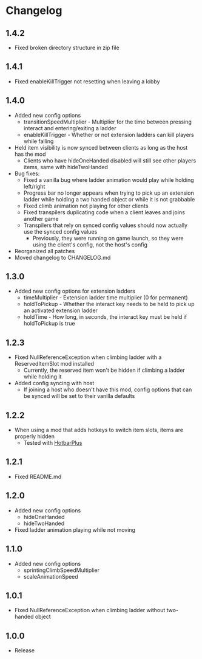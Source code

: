 # Changelog
## 1.4.2
- Fixed broken directory structure in zip file
## 1.4.1
- Fixed enableKillTrigger not resetting when leaving a lobby
## 1.4.0
- Added new config options
	- transitionSpeedMultiplier - Multiplier for the time between pressing interact and entering/exiting a ladder
	- enableKillTrigger - Whether or not extension ladders can kill players while falling
- Held item visibility is now synced between clients as long as the host has the mod
	- Clients who have hideOneHanded disabled will still see other players items, same with hideTwoHanded
- Bug fixes:
    - Fixed a vanilla bug where ladder animation would play while holding left/right
    - Progress bar no longer appears when trying to pick up an extension ladder while holding a two handed object or while it is not grabbable
	- Fixed climb animation not playing for other clients
    - Fixed transpilers duplicating code when a client leaves and joins another game
    - Transpilers that rely on synced config values should now actually use the synced config values
	    - Previously, they were running on game launch, so they were using the client's config, not the host's config
- Reorganized all patches
- Moved changelog to CHANGELOG.​md
## 1.3.0
- Added new config options for extension ladders
	- timeMultiplier - Extension ladder time multiplier (0 for permanent)
	- holdToPickup - Whether the interact key needs to be held to pick up an activated extension ladder
	- holdTime - How long, in seconds, the interact key must be held if holdToPickup is true
## 1.2.3
- Fixed NullReferenceException when climbing ladder with a ReservedItemSlot mod installed
	- Currently, the reserved item won't be hidden if climbing a ladder while holding it
- Added config syncing with host
	- If joining a host who doesn't have this mod, config options that can be synced will be set to their vanilla defaults
## 1.2.2
- When using a mod that adds hotkeys to switch item slots, items are properly hidden
	- Tested with [HotbarPlus](https://thunderstore.io/c/lethal-company/p/FlipMods/HotbarPlus/)
## 1.2.1
- Fixed README.​md
## 1.2.0
- Added new config options
    - hideOneHanded
    - hideTwoHanded
- Fixed ladder animation playing while not moving
## 1.1.0
- Added new config options
    - sprintingClimbSpeedMultiplier
    - scaleAnimationSpeed
## 1.0.1
- Fixed NullReferenceException when climbing ladder without two-handed object
## 1.0.0
- Release